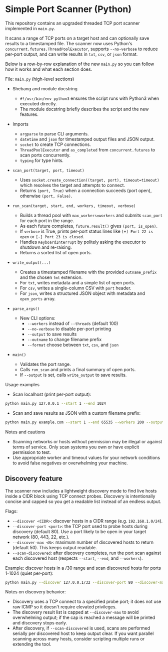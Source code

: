 # Simple Port Scanner (Python)

This repository contains an upgraded threaded TCP port scanner implemented in `main.py`.

It scans a range of TCP ports on a target host and can optionally save results to a timestamped file. The scanner now uses Python's
`concurrent.futures.ThreadPoolExecutor`, supports `--no-verbose` to reduce per-port output, and can write results in `txt`, `csv`, or `json` format.

Below is a row-by-row explanation of the new `main.py` so you can follow how it works and what each section does.

File: `main.py` (high-level sections)

- Shebang and module docstring
  - `#!/usr/bin/env python3` ensures the script runs with Python3 when executed directly.
  - The module docstring briefly describes the script and the new features.

- Imports
  - `argparse` to parse CLI arguments.
  - `datetime` and `json` for timestamped output files and JSON output.
  - `socket` to create TCP connections.
  - `ThreadPoolExecutor` and `as_completed` from `concurrent.futures` to scan ports concurrently.
  - `typing` for type hints.

- `scan_port(target, port, timeout)`
  - Uses `socket.create_connection((target, port), timeout=timeout)` which resolves the target and attempts to connect.
  - Returns `(port, True)` when a connection succeeds (port open), otherwise `(port, False)`.

- `run_scan(target, start, end, workers, timeout, verbose)`
  - Builds a thread pool with `max_workers=workers` and submits `scan_port` for each port in the range.
  - As each future completes, `future.result()` gives `(port, is_open)`.
  - If `verbose` is True, prints per-port status lines like `[+] Port 22 is open` or `[-] Port 23 is closed`.
  - Handles `KeyboardInterrupt` by politely asking the executor to shutdown and re-raising.
  - Returns a sorted list of open ports.

- `write_output(...)`
  - Creates a timestamped filename with the provided `outname_prefix` and the chosen `fmt` extension.
  - For `txt`, writes metadata and a simple list of open ports.
  - For `csv`, writes a single-column CSV with `port` header.
  - For `json`, writes a structured JSON object with metadata and `open_ports` array.

- `parse_args()`
  - New CLI options:
    - `--workers` instead of `--threads` (default 100)
    - `--no-verbose` to disable per-port printing
    - `--output` to save results
    - `--outname` to change filename prefix
    - `--format` choose between `txt`, `csv`, and `json`

- `main()`
  - Validates the port range.
  - Calls `run_scan` and prints a final summary of open ports.
  - If `--output` is set, calls `write_output` to save results.

Usage examples

- Scan localhost (print per-port output):

```bash
python main.py 127.0.0.1 --start 1 --end 1024
```

- Scan and save results as JSON with a custom filename prefix:

```bash
python main.py example.com --start 1 --end 65535 --workers 200 --output --format json --outname myscan
```

Notes and cautions
- Scanning networks or hosts without permission may be illegal or against terms of service. Only scan systems you own or have explicit permission to test.
- Use appropriate worker and timeout values for your network conditions to avoid false negatives or overwhelming your machine.


Discovery feature
-----------------

The scanner now includes a lightweight discovery mode to find live hosts inside a CIDR block using TCP connect probes. Discovery is intentionally concise and capped so you get a readable list instead of an endless output.

Flags:
- `--discover <CIDR>`: discover hosts in a CIDR range (e.g. `192.168.1.0/24`).
- `--discover-port <port>`: the TCP port used to probe hosts during discovery (default 80). Use a port likely to be open in your target network (80, 443, 22, etc.).
- `--discover-max <N>`: maximum number of discovered hosts to return (default 50). This keeps output readable.
- `--scan-discovered`: after discovery completes, run the port scan against each discovered host (respects `--start`, `--end`, and `--workers`).

Example: discover hosts in a /30 range and scan discovered hosts for ports 1-1024 (quiet per-port):

```bash
python main.py --discover 127.0.0.1/32 --discover-port 80 --discover-max 10 --scan-discovered --no-verbose --start 1 --end 1024
```

Notes on discovery behavior:
- Discovery uses a TCP connect to a specified probe port; it does not use raw ICMP so it doesn't require elevated privileges.
- The discovery result list is capped at `--discover-max` to avoid overwhelming output; if the cap is reached a message will be printed and discovery stops early.
- After discovery, if `--scan-discovered` is used, scans are performed serially per discovered host to keep output clear. If you want parallel scanning across many hosts, consider scripting multiple runs or extending the tool.

